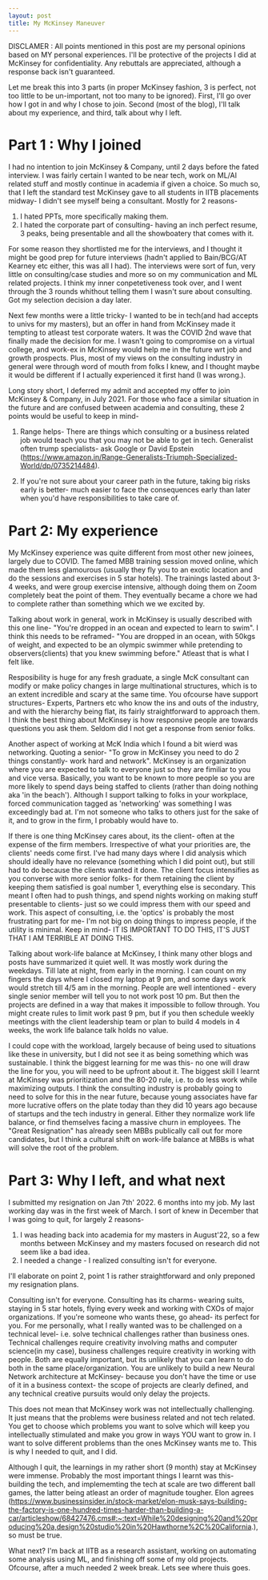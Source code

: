 ```yaml
---
layout: post
title: My McKinsey Maneuver
---
```


DISCLAMER : All points mentioned in this post are my personal opinions based on MY personal experiences. I'll be protective of the projects I did at McKinsey for confidentiality. Any rebuttals are appreciated, although a response back isn't guaranteed.

Let me break this into 3 parts (in proper McKinsey fashion, 3 is perfect, not too little to be un-important, not too many to be ignored). First, I'll go over how I got in and why I chose to join. Second (most of the blog), I'll talk about my experience, and third, talk about why I left.

# Part 1  : Why I joined

I had no intention to join McKinsey & Company, until 2 days before the fated interview. I was fairly certain I wanted to be near tech, work on ML/AI related stuff and mostly continue in academia if given a choice. So much so, that I left the standard test McKinsey gave to all students in IITB placements midway- I didn't see myself being a consultant. Mostly for 2 reasons- 

1. I hated PPTs, more specifically making them. 
2. I hated the corporate part of consulting- having an inch perfect resume, 3 peaks, being presentable and all the showboatery that comes with it.

For some reason they shortlisted me for the interviews, and I thought it might be good prep for future interviews (hadn't applied to Bain/BCG/AT Kearney etc either, this was all I had). The interviews were sort of fun, very little on consulting/case studies and more so on my communication and ML related projects. I think my inner conpetetiveness took over, and I went through the 3 rounds whithout telling them I wasn't sure about consulting. Got my selection decision a day later. 

Next few months were a little tricky- I wanted to be in tech(and had accepts to univs for my masters), but an offer in hand from McKinsey made it tempting to atleast test corporate waters. It was the COVID 2nd wave that finally made the decision for me. I wasn't going to compromise on a virtual college, and work-ex in McKinsey would help me in the future wrt job and growth prospects. Plus, most of my views on the consulting industry in general were through word of mouth from folks I knew, and I thought maybe it would be different if I actually experienced it first hand (I was wrong.).

Long story short, I deferred my admit and accepted my offer to join McKinsey & Company, in July 2021. For those who face a similar situation in the future and are confused between academia and consulting, these 2 points would be useful to keep in mind-

1. Range helps- There are things which consulting or a business related job would teach you that you may not be able to get in tech. Generalist often trump specialists- ask Google or David Epstein (https://www.amazon.in/Range-Generalists-Triumph-Specialized-World/dp/0735214484). 

2. If you're not sure about your career path in the future, taking big risks early is better- much easier to face the consequences early than later when you'd have responsibilities to take care of.

# Part 2: My experience

My McKinsey experience was quite different from most other new joinees, largely due to COVID. The famed MBB training session moved online, which made them less glamourous (usually they fly you to an exotic location and do the sessions and exercises in 5 star hotels). The trainings lasted about 3-4 weeks, and were group exercise intensive, although doing them on Zoom completely beat the point of them. They eventually became a chore we had to complete rather than something which we we excited by. 

Talking about work in general, work in McKinsey is usually described with this one line- "You're dropped in an ocean and expected to learn to swim". I think this needs to be reframed- "You are dropped in an ocean, with 50kgs of weight, and expected to be an olympic swimmer while pretending to observers(clients) that you knew swimming before." Atleast that is what I felt like. 

Resposibility is huge for any fresh graduate, a single McK consultant can modify or make policy changes in large multinational structures, which is to an extent incredible and scary at the same time. You ofcourse have support structures- Experts, Partners etc who know the ins and outs of the industry, and with the hierarchy being flat, its fairly straightforward to approach them. I think the best thing about McKinsey is how responsive people are towards questions you ask them. Seldom did I not get a response from senior folks.

Another aspect of working at McK India which I found a bit wierd was networking. Quoting a senior- "To grow in McKinsey you need to do 2 things constantly- work hard and network". McKinsey is an organization where you are expected to talk to everyone just so they are fimiliar to you and vice versa. Basically, you want to be known to more people so you are more likely to spend days being staffed to clients (rather than doing nothing aka 'in the beach'). Although I support talking to folks in your workplace, forced communication tagged as 'networking' was something I was exceedingly bad at. I'm not someone who talks to others just for the sake of it, and to grow in the firm, I probably would have to.

If there is one thing McKinsey cares about, its the client- often at the expense of the firm members. Irrespective of what your priorities are, the clients' needs come first. I've had many days where I did analysis which should ideally have no relevance (something which I did point out), but still had to do because the clients wanted it done. The client focus intensifies as you converse with more senior folks- for them retaining the client by keeping them satisfied is goal number 1, everything else is secondary. This meant I often had to push things, and spend nights working on making stuff presentable to clients- just so we could impress them with our speed and work. This aspect of consulting, i.e. the 'optics' is probably the most frustrating part for me- I'm not big on doing things to impress people, if the utility is minimal. Keep in mind- IT IS IMPORTANT TO DO THIS, IT'S JUST THAT I AM TERRIBLE AT DOING THIS.

Talking about work-life balance at McKinsey, I think many other blogs and posts have summarized it quiet well. It was mostly work during the weekdays. Till late at night, from early in the morning. I can count on my fingers the days where I closed my laptop at 9 pm, and some days work would stretch till 4/5 am in the morning. People are well intentioned - every single senior member will tell you to not work post 10 pm. But then the projects are defined in a way that makes it impossible to follow through. You might create rules to limit work past 9 pm, but if you then schedule weekly meetings with the client leadership team or plan to build 4 models in 4 weeks, the work life balance talk holds no value. 

I could cope with the workload, largely because of being used to situations like these in university, but I did not see it as being something which was sustainable. I think the biggest learning for me was this- no one will draw the line for you, you will need to be upfront about it. The biggest skill I learnt at McKinsey was prioritization and the 80-20 rule, i.e. to do less work while maximizing outputs. I think the consulting industry is probably going to need to solve for this in the near future, because young associates have far more lucrative offers on the plate today than they did 10 years ago because of startups and the tech industry in general. Either they normalize work life balance, or find themselves facing a massive churn in employees. The "Great Resignation" has already seen MBBs publically call out for more candidates, but I think a cultural shift on work-life balance at MBBs is what will solve the root of the problem.

 # Part 3: Why I left, and what next

 I submitted my resignation on Jan 7th' 2022. 6 months into my job. My last working day was in the first week of March. I sort of knew in December that I was going to quit, for largely 2 reasons-

 1. I was heading back into academia for my masters in August'22, so a few months between McKinsey and my masters focused on research did not seem like a bad idea.
 2. I needed a change - I realized consulting isn't for everyone.

 I'll elaborate on point 2, point 1 is rather straightforward and only preponed my resignation plans. 

 Consulting isn't for everyone. Consulting has its charms- wearing suits, staying in 5 star hotels, flying every week and working with CXOs of major organizations. If you're someone who wants these, go ahead- its perfect for you. For me personally, what I really wanted was to be challenged on a technical level- i.e. solve technical challenges rather than business ones. Technical challenges require creativity involving maths and computer science(in my case), business challenges require creativity in working with people. Both are equally important, but its unlikely that you can learn to do both in the same place/organization. You are unlikely to build a new Neural Network architecture at McKinsey- because you don't have the time or use of it in a business context- the scope of projects are clearly defined, and any technical creative pursuits would only delay the projects. 

 This does not mean that McKinsey work was not intellectually challenging. It just means that the problems were business related and not tech related. You get to choose which problems you want to solve which will keep you intellectually stimulated and make you grow in ways YOU want to grow in. I want to solve different problems than the ones McKinsey wants me to. This is why I needed to quit, and I did.

 Although I quit, the learnings in my rather short (9 month) stay at McKinsey were immense. Probably the most important things I learnt was this- building the tech, and implememting the tech at scale are two different ball games, the latter being atleast an order of magnitude tougher. Elon agrees (https://www.businessinsider.in/stock-market/elon-musk-says-building-the-factory-is-one-hundred-times-harder-than-building-a-car/articleshow/68427476.cms#:~:text=While%20designing%20and%20producing%20a,design%20studio%20in%20Hawthorne%2C%20California.), so must be true.

What next? I'm back at IITB as a research assistant, working on automating some analysis using ML, and finishing off some of my old projects. Ofcourse, after a much needed 2 week break. Lets see where thuis goes.

















































